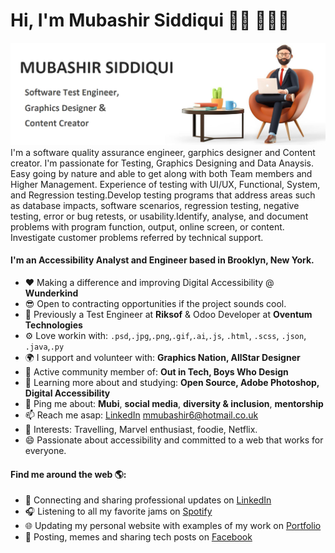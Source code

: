 # Hi, I'm Mubashir Siddiqui 👋🏾 👩🏾‍💻

<img src="https://raw.githubusercontent.com/Mubashir-Siddiqui/Mubashir-Siddiqui/main/img/banner.jpg" >
I'm a software quality assurance engineer, garphics designer and Content creator. I'm passionate for Testing, Graphics Designing and Data Anaysis. Easy going by nature and able to get along with both Team members and Higher Management. Experience of testing with UI/UX, Functional, System, and Regression testing.Develop testing programs that address areas such as database impacts, software scenarios, regression testing, negative testing, error or bug retests, or usability.Identify, analyse, and document problems with program function, output, online screen, or content. Investigate customer problems referred by technical support. 

#### I'm an Accessibility Analyst and Engineer based in Brooklyn, New York.

- ❤️ Making a difference and improving Digital Accessibility @ **Wunderkind**
- 😎 Open to contracting opportunities if the project sounds cool.
- 🏢 Previously a Test Engineer at **Riksof** & Odoo Developer at **Oventum Technologies**
- ⚙️ Love workin with: `.psd`,`.jpg`,`.png`,`.gif`,`.ai`,`.js`, `.html`, `.scss`, `.json`, `.java`,`.py`
- 🌍 I support and volunteer with: **Graphics Nation, AllStar Designer**
- 💅 Active community member of: **Out in Tech, Boys Who Design**
- 🌱 Learning more about and studying: **Open Source, Adobe Photoshop, Digital Accessibility**
- 💬 Ping me about: **Mubi**, **social media**, **diversity & inclusion**, **mentorship**
- 📫 Reach me asap: <a href="https://de.linkedin.com/in/muhammad-mubashir-siddiqui-161092">LinkedIn</a> mmubashir6@hotmail.co.uk
- 💜 Interests: Travelling, Marvel enthusiast, foodie, Netflix.
- 😄 Passionate about accessibility and committed to a web that works for everyone.

#### Find me around the web 🌎:
- 💼 Connecting and sharing professional updates on <a href="https://de.linkedin.com/in/muhammad-mubashir-siddiqui-161092">LinkedIn</a>
- 🎧 Listening to all my favorite jams on <a href="https://open.spotify.com/user/millyfeet">Spotify</a>
- 🌐 Updating my personal website with examples of my work on <a href="https://mubashirsiddiqui.github.io/">Portfolio</a>
- 🔎 Posting, memes and sharing tech posts on <a href="https://www.facebook.com/Iammubashirr">Facebook</a>